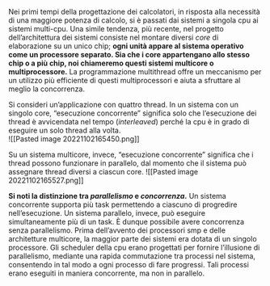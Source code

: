 Nei primi tempi della progettazione dei calcolatori, in risposta alla necessità di una maggiore potenza di calcolo, si è passati dai sistemi a singola cpu ai sistemi multi-cpu. Una simile tendenza, più recente, nel progetto dell’architettura dei sistemi consiste nel montare diversi _core_ di elaborazione su un unico chip; **ogni unità appare al sistema operativo come un processore separato. Sia che i core appartengano allo stesso chip o a più chip, noi chiameremo questi sistemi multicore o multiprocessore.** La programmazione multithread offre un meccanismo per un utilizzo più efficiente di questi multiprocessori e aiuta a sfruttare al meglio la concorrenza. 

Si consideri un’applicazione con quattro thread. In un sistema con un singolo core, “esecuzione concorrente” significa solo che l’esecuzione dei thread è avvicendata nel tempo (_interleaved_) perché la cpu è in grado di eseguire un solo thread alla volta.  
![[Pasted image 20221102165450.png]] 

Su un sistema multicore, invece, “esecuzione concorrente” significa che i thread possono funzionare in parallelo, dal momento che il sistema può assegnare thread diversi a ciascun core.
![[Pasted image 20221102165527.png]]

**Si noti la distinzione tra _parallelismo_ e _concorrenza_.** Un sistema concorrente supporta più task permettendo a ciascuno di progredire nell’esecuzione. Un sistema parallelo, invece, può eseguire simultaneamente più di un task. È dunque possibile avere concorrenza senza parallelismo. Prima dell’avvento dei processori smp e delle architetture multicore, la maggior parte dei sistemi era dotata di un singolo processore. Gli scheduler della cpu erano progettati per fornire l’illusione di parallelismo, mediante una rapida commutazione tra processi nel sistema, consentendo in tal modo a ogni processo di fare progressi. Tali processi erano eseguiti in maniera concorrente, ma non in parallelo.